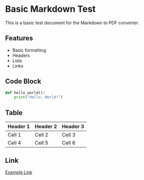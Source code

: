 # Basic Markdown Test

This is a basic test document for the Markdown to PDF converter.

## Features

- Basic formatting
- Headers
- Lists
- Links

## Code Block

```python
def hello_world():
    print("Hello, World!")
```

## Table

| Header 1 | Header 2 | Header 3 |
|----------|----------|----------|
| Cell 1   | Cell 2   | Cell 3   |
| Cell 4   | Cell 5   | Cell 6   |

## Link

[Example Link](https://example.com)
